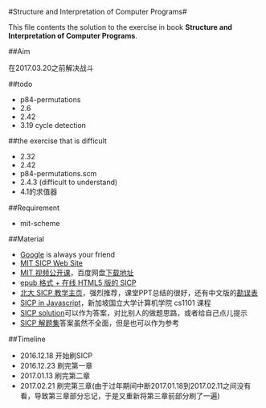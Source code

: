 #Structure and Interpretation of Computer Programs#

This file contents the solution to the exercise in book **Structure and Interpretation of Computer Programs**.

##Aim

在2017.03.20之前解决战斗

##todo

* p84-permutations
* 2.6
* 2.42
* 3.19 cycle detection

##the exercise that is difficult

* 2.32
* 2.42
* p84-permutations.scm
* 2.4.3 (difficult to understand)
* 4.1的求值器


##Requirement

* mit-scheme

##Material

- [Google](https://www.google.com/ncr) is always your friend
- [MIT SICP Web Site](http://mitpress.mit.edu/sicp)
- [MIT 视频公开课](http://ocw.mit.edu/courses/electrical-engineering-and-computer-science/6-001-structure-and-interpretation-of-computer-programs-spring-2005/video-lectures/)，百度网盘[下载地址](http://pan.baidu.com/s/1jGrI5EY)
- [epub 格式 + 在线 HTML5 版的 SICP](https://github.com/sarabander/sicp)
- [北大 SICP 教学主页](http://www.math.pku.edu.cn/teachers/qiuzy/progtech/)，强烈推荐，课堂PPT总结的很好，还有中文版的[勘误表](http://www.math.pku.edu.cn/teachers/qiuzy/books/sicp/errata.htm)
- [SICP in Javascript](https://www.comp.nus.edu.sg/~cs1101s/sicp/)，新加坡国立大学计算机学院 cs1101 课程
- [SICP solution](http://community.schemewiki.org/?SICP-Solutions)可以作为答案，对比别人的做题思路，或者给自己点儿提示
- [SICP 解题集](http://sicp.readthedocs.io/en/latest/)答案虽然不全面，但是也可以作为参考

##Timeline

* 2016.12.18 开始刷SICP
* 2016.12.23 刷完第一章
* 2017.01.13 刷完第二章
* 2017.02.21 刷完第三章(由于过年期间中断2017.01.18到2017.02.11之间没有看，导致第三章部分忘记，于是又重新将第三章前部分刷了一遍)



